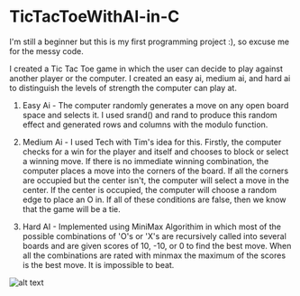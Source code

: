 # TicTacToeWithAI-in-C
I'm still a beginner but this is my first programming project :), so excuse me for the messy code.

I created a Tic Tac Toe game in which the user can decide to play against another player or the computer. I created an easy ai, medium ai, and hard ai to distinguish the levels
of strength the computer can play at.

1. Easy Ai - The computer randomly generates a move on any open board space and selects it. I used srand() and rand to produce this random effect and generated rows and columns
with the modulo function.

2. Medium Ai - I used Tech with Tim's idea for this. Firstly, the computer checks for a win for the player and itself and chooses to block or select a winning move. If there is
no immediate winning combination, the computer places a move into the corners of the board. If all the corners are occupied but the center isn't, the computer will select a move
in the center. If the center is occupied, the computer will choose a random edge to place an O in. If all of these conditions are false, then we know that the game will be a tie.

3. Hard AI - Implemented using MiniMax Algorithim in which most of the possible combinations of 'O's or 'X's are recursively called into several boards and are given scores of
10, -10, or 0 to find the best move. When all the combinations are rated with minmax the maximum of the scores is the best move. It is impossible to beat. 

![alt text](https://media.geeksforgeeks.org/wp-content/uploads/TIC_TAC.jpg)
